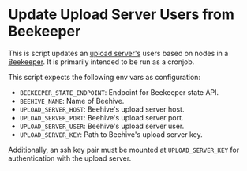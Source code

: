 # Update Upload Server Users from Beekeeper

This is script updates an [upload server's](https://github.com/waggle-sensor/beehive-upload-server) users based on nodes in a [Beekeeper](https://github.com/waggle-sensor/beekeeper). It is primarily intended to be run as a cronjob.

This script expects the following env vars as configuration:

* `BEEKEEPER_STATE_ENDPOINT`: Endpoint for Beekeeper state API.
* `BEEHIVE_NAME`:  Name of Beehive.
* `UPLOAD_SERVER_HOST`: Beehive's upload server host.
* `UPLOAD_SERVER_PORT`: Beehive's upload server port.
* `UPLOAD_SERVER_USER`: Beehive's upload server user.
* `UPLOAD_SERVER_KEY`: Path to Beehive's upload server key.

Additionally, an ssh key pair must be mounted at `UPLOAD_SERVER_KEY` for authentication with the upload server.
